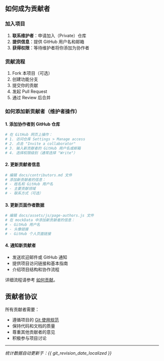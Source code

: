 ## 如何成为贡献者

### 加入项目
1. **联系维护者**：申请加入（Private）仓库
2. **提供信息**：提供 GitHub 用户名和邮箱
3. **获得权限**：等待维护者将你添加为协作者

### 贡献流程
1. Fork 本项目（可选）
2. 创建功能分支
3. 提交你的贡献
4. 发起 Pull Request
5. 通过 Review 后合并

### 如何添加新贡献者（维护者操作）

#### 1. 添加协作者到 GitHub 仓库
```bash
# 在 GitHub 网页上操作：
# 1. 访问仓库 Settings > Manage access
# 2. 点击 "Invite a collaborator"
# 3. 输入新贡献者的 GitHub 用户名或邮箱
# 4. 选择权限级别（通常选择 "Write"）
```

#### 2. 更新贡献者信息
```bash
# 编辑 docs/contributors.md 文件
# 添加新贡献者的信息：
# - 姓名和 GitHub 用户名
# - 主要贡献领域
# - 联系方式（可选）
```

#### 3. 更新页面作者数据
```bash
# 编辑 docs/assets/js/page-authors.js 文件
# 在 mockData 中添加新贡献者的信息：
# - GitHub 用户名
# - 头像链接
# - GitHub 个人页面链接
```

#### 4. 通知新贡献者
- 发送欢迎邮件或 GitHub 通知
- 提供项目访问链接和基本指南
- 介绍项目结构和协作流程

详细流程请参考 [如何贡献](collaboration/how_to_contribute.md)。

## 贡献者协议

所有贡献者需要：

- 遵循项目的 [Git 使用规范](tutorials/git_usage.md)
- 保持代码和文档的质量
- 尊重其他贡献者的意见
- 积极参与项目讨论

---

*统计数据自动更新于：{{ git_revision_date_localized }}*

<script>
// GitHub API 获取贡献者数据
async function loadContributors() {
  try {
    const response = await fetch('https://api.github.com/repos/MQ-Group/Hands_On/contributors');
    const contributors = await response.json();
    
    let html = '<table><tr><th>贡献者</th><th>提交数</th><th>贡献比例</th><th>GitHub</th></tr>';
    
    contributors.forEach(contributor => {
      const percentage = ((contributor.contributions / contributors.reduce((sum, c) => sum + c.contributions, 0)) * 100).toFixed(1);
      html += `
        <tr>
          <td><img src="${contributor.avatar_url}" width="20" height="20" style="border-radius: 50%;"> ${contributor.login}</td>
          <td>${contributor.contributions}</td>
          <td>${percentage}%</td>
          <td><a href="${contributor.html_url}" target="_blank">@${contributor.login}</a></td>
        </tr>
      `;
    });
    
    html += '</table>';
    document.getElementById('contributors-list').innerHTML = html;
  } catch (error) {
    document.getElementById('contributors-list').innerHTML = '<p><em>无法加载贡献者数据，请检查网络连接。</em></p>';
  }
}

// 页面加载完成后获取数据
document.addEventListener('DOMContentLoaded', loadContributors);
</script>

